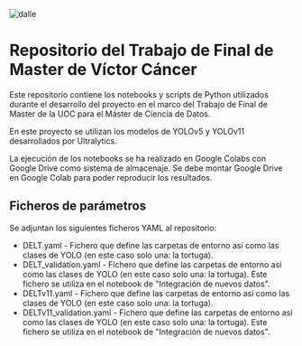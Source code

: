 ![dalle](https://github.com/user-attachments/assets/4d525d5b-5043-44fc-a48c-832dcd31b2cf)

# Repositorio del Trabajo de Final de Master de Víctor Cáncer

Este repositorio contiene los notebooks y scripts de Python utilizados durante el desarrollo del proyecto en el marco del Trabajo de Final de Master de la UOC para el Máster de Ciencia de Datos.

En este proyecto se utilizan los modelos de YOLOv5 y YOLOv11 desarrollados por Ultralytics. 

La ejecución de los notebooks se ha realizado en Google Colabs con Google Drive como sistema de almacenaje. Se debe montar Google Drive en Google Colab para poder reproducir los resultados.

## Ficheros de parámetros

Se adjuntan los siguientes ficheros YAML al repositorio: 
* DELT.yaml - Fichero que define las carpetas de entorno así como las clases de YOLO (en este caso solo una: la tortuga).
* DELT_validation.yaml - Fichero que define las carpetas de entorno así como las clases de YOLO (en este caso solo una: la tortuga). Este fichero se utiliza en el notebook de "Integración de nuevos datos".
* DELTv11.yaml - Fichero que define las carpetas de entorno así como las clases de YOLO (en este caso solo una: la tortuga).
* DELTv11_validation.yaml - Fichero que define las carpetas de entorno así como las clases de YOLO (en este caso solo una: la tortuga). Este fichero se utiliza en el notebook de "Integración de nuevos datos".
